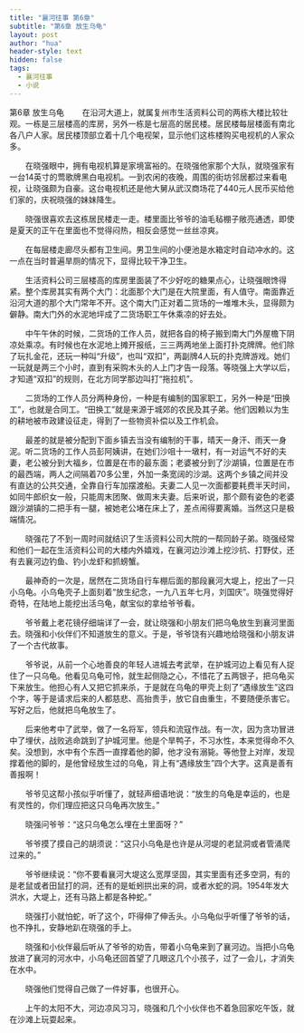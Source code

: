 ```yaml
---
title: "襄河往事 第6章"
subtitle: "第6章 放生乌龟"
layout: post
author: "hua"
header-style: text
hidden: false
tags:
  - 襄河往事
  - 小说
---
```


第6章 放生乌龟
　　在沿河大道上，就属复州市生活资料公司的两栋大楼比较壮观。一栋是三层楼高的库房，另外一栋是七层高的居民楼。居民楼每层楼面有南北各八户人家。居民楼顶部立着十几个电视架，显示他们这栋楼购买电视机的人家众多。

　　在晓强眼中，拥有电视机算是家境富裕的。在晓强他家那个大队，就晓强家有一台14英寸的莺歌牌黑白电视机。一到农闲的夜晚，周围的街坊邻居都过来看电视，让晓强颇为自豪。这台电视机还是他大舅从武汉商场花了440元人民币买给他们家的，庆祝晓强的妹妹降生。

　　晓强很喜欢去这栋居民楼走一走。楼里面比爷爷的油毛毡棚子敞亮通透，即使是夏天的正午在里面也不觉得闷热，相反会感觉一丝丝凉爽。

　　在每层楼走廊尽头都有卫生间。男卫生间的小便池是水箱定时自动冲水的。这一点在当时普遍旱厕的情况下，显得比较干净卫生。

　　生活资料公司三层楼高的库房里面装了不少好吃的糖果点心，让晓强眼馋得紧。整个库房其实有两个大门：北面那个大门是在大院里面，有人值守。南面靠近沿河大道的那个大门常年不开。这个南大门正对着二货场的一堆堆木头，显得颇为僻静。南大门外的水泥地坪成了二货场职工午休乘凉的好去处。

　　中午午休的时候，二货场的工作人员，就把各自的椅子搬到南大门外屋檐下阴凉处乘凉。有时候也在水泥地上摊开报纸，三三两两地坐上面打扑克牌牌。他们除了玩扎金花，还玩一种叫“升级”，也叫“双扣”，两副牌4人玩的扑克牌游戏。她们一玩就是两三个小时，直到有采购木头的人上门才告一段落。等晓强上大学以后，才知道“双扣”的规则，在北方同学那边叫打“拖拉机”。

　　二货场的工作人员分两种身份，一种是有编制的国家职工，另外一种是“田换工”，也就是合同工。“田换工”就是来源于城郊的农民及其子弟。他们因赖以为生的耕地被市政建设征走，得到了一些物资补偿以及工作机会。

　　最差的就是被分配到下面乡镇去当没有编制的干事，晴天一身汗、雨天一身泥。听二货场的工作人员彭阿姨讲，在她们沙咀十一墩村，有一对运气不好的夫妻，老公被分到大福乡，位置是在市的最东面；老婆被分到了沙湖镇，位置是在市的最西端，两人之间隔着70多公里，外加一条宽阔的沙湖。这两个乡镇之间并没有直达的公共交通，全靠自行车加摆渡船。夫妻二人见一次面都要耗费半天时间，如同牛郎织女一般，只能周末团聚、做周末夫妻。后来听说，那个颇有姿色的老婆跟沙湖镇的二把手有一腿，被她老公堵在床上了，差点闹得要离婚。当然这只是极端情况。

　　晓强花了不到一周时间就结识了生活资料公司大院的一帮同龄子弟。晓强经常和他们一起在生活资料公司的大楼内外嬉戏，在襄河边沙滩上挖沙抗、打野仗，还有去襄河边钓鱼、钓小龙虾和抓螃蟹。

　　最神奇的一次是，居然在二货场自行车棚后面的那段襄河大堤上，挖出了一只小乌龟。小乌龟壳子上面刻着“放生纪念，一九八五年七月，刘国庆”。晓强觉得好奇特，在陆地上能挖出活乌龟，献宝似的拿给爷爷看。

　　爷爷戴上老花镜仔细端详了一会，就让晓强和小朋友们把乌龟放生到襄河里面去。晓强和小伙伴们不知道放生的意义。于是，爷爷饶有兴趣地给晓强和小朋友讲了一个古代故事。

　　爷爷说，从前一个心地善良的年轻人进城去考武举，在护城河边上看见有人捉住了一只乌龟。他看见乌龟可怜，就生起侧隐之心，不惜花了五两银子，把乌龟买下来放生。他担心有人又把它抓来杀，于是就在乌龟的甲壳上刻了“遇缘放生”这四个字，等于是请求后来的人都慈悲、高抬贵手，放它自由重生，不要随便杀害它。写好之后，他就把乌龟放生了。

　　后来他考中了武举，做了一名将军，领兵和流寇作战。有一次，因为贪功冒进中了埋伏，战败逃命跳到了护城河里。他是个旱鸭子，不习水性，本来觉得命不久矣。没想到，水中有个东西一直撑着他的脚，他才没有溺毙。等他登上对岸，发现撑着他的脚的，是他曾经放生过的乌龟，背上有“遇缘放生”四个大字。这真是善有善报啊！

　　爷爷见这帮小孩似乎听懂了，就轻声细语地说：“放生的乌龟是幸运的，也是有灵性的，你们理应把这只乌龟再次放生。”

　　晓强问爷爷：“这只乌龟怎么埋在土里面呀？”

　　爷爷摸了摸自己的胡须说：“这只小乌龟是也许是从河堤的老鼠洞或者管涌爬过来的。”

　　爷爷继续说：“你不要看襄河大堤这么宽厚坚固，其实里面有还多空洞，有的是老鼠或者田鼠打的洞，还有的是蚯蚓拱出来的洞，或者水蛇的洞。1954年发大洪水，大堤上，还有马路上都是各种蛇。”

　　晓强打小就怕蛇，听了这个，吓得伸了伸舌头。小乌龟似乎听懂了爷爷的话，也不挣扎，安静地趴在晓强的手上。

　　晓强和小伙伴最后听从了爷爷的劝告，带着小乌龟来到了襄河边。当把小乌龟放进了襄河的河水中，小乌龟还回首望了几眼这几个小孩子，过了一会儿，才消失在水中。

　　晓强他们觉得自己做了一件好事，也很开心。

　　上午的太阳不大，河边凉风习习，晓强和几个小伙伴也不着急回家吃午饭，就在沙滩上玩耍起来。
